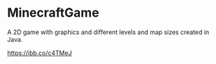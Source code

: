 # MinecraftGame
A 2D game with graphics and different levels and map sizes created in Java.

https://ibb.co/c4TMeJ

